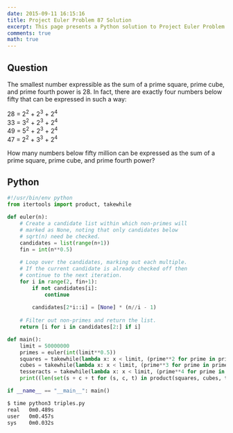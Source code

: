 ```yaml
---
date: 2015-09-11 16:15:16
title: Project Euler Problem 87 Solution
excerpt: This page presents a Python solution to Project Euler Problem 87.
comments: true
math: true
---
```



## Question

<p>The smallest number expressible as the sum of a prime square, prime cube, and prime fourth power is 28. In fact, there are exactly four numbers below fifty that can be expressed in such a way:</p>
<p>28 = 2<sup>2</sup> + 2<sup>3</sup> + 2<sup>4</sup><br />
33 = 3<sup>2</sup> + 2<sup>3</sup> + 2<sup>4</sup><br />
49 = 5<sup>2</sup> + 2<sup>3</sup> + 2<sup>4</sup><br />
47 = 2<sup>2</sup> + 3<sup>3</sup> + 2<sup>4</sup></p>
<p>How many numbers below fifty million can be expressed as the sum of a prime square, prime cube, and prime fourth power?</p>






## Python

```python
#!/usr/bin/env python
from itertools import product, takewhile

def euler(n):
    # Create a candidate list within which non-primes will
    # marked as None, noting that only candidates below
    # sqrt(n) need be checked. 
    candidates = list(range(n+1))
    fin = int(n**0.5)
 
    # Loop over the candidates, marking out each multiple.
    # If the current candidate is already checked off then
    # continue to the next iteration.
    for i in range(2, fin+1):
        if not candidates[i]:
            continue
 
        candidates[2*i::i] = [None] * (n//i - 1)
 
    # Filter out non-primes and return the list.
    return [i for i in candidates[2:] if i]

def main():
    limit = 50000000
    primes = euler(int(limit**0.5))
    squares = takewhile(lambda x: x < limit, (prime**2 for prime in primes))
    cubes = takewhile(lambda x: x < limit, (prime**3 for prime in primes))
    tesseracts = takewhile(lambda x: x < limit, (prime**4 for prime in primes))
    print((len(set(s + c + t for (s, c, t) in product(squares, cubes, tesseracts) if s + c + t < limit))))

if __name__ == "__main__": main()
```


```bash
$ time python3 triples.py
real   0m0.489s
user   0m0.457s
sys    0m0.032s
```


